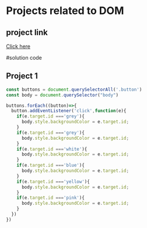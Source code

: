 # Projects related to DOM

## project link
[Click here](https://stackblitz.com/edit/dom-projects-shraddha)

#solution code

## Project 1
```javascript
const buttons = document.querySelectorAll('.button')
const body = document.querySelector("body")

buttons.forEach((button)=>{
  button.addEventListener('click',function(e){
    if(e.target.id ==='grey'){
      body.style.backgroundColor = e.target.id;
    }
    if(e.target.id ==='grey'){
      body.style.backgroundColor = e.target.id;
    }
    if(e.target.id ==='white'){
      body.style.backgroundColor = e.target.id;
    }
    if(e.target.id ==='blue'){
      body.style.backgroundColor = e.target.id;
    }
    if(e.target.id ==='yellow'){
      body.style.backgroundColor = e.target.id;
    }
    if(e.target.id ==='pink'){
      body.style.backgroundColor = e.target.id;
    }
  })
})
```